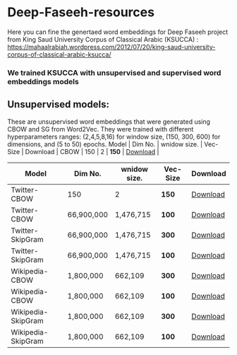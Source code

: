 # Deep-Faseeh-resources

Here you can fine the genertaed word embeddings for Deep Faseeh project from King Saud University Corpus of Classical Arabic (KSUCCA) :
https://mahaalrabiah.wordpress.com/2012/07/20/king-saud-university-corpus-of-classical-arabic-ksucca/

### We trained KSUCCA with unsupervised and supervised word embeddings models

## Unsupervised models:

These are unsupervised word embeddings that were generated using CBOW and SG from Word2Vec. They were trained with different hyperparameters ranges: (2,4,5,8,16) for window size, (150, 300, 600) for dimensions, and (5 to 50) epochs. 
Model        	  | Dim No.             | wnidow size.    | Vec-Size		| Download      |
CBOW          | 150           | 2 | **150**	        | [Download](https://www.dropbox.com/s/a4qtazrlub6ue1n/KSU_150_2.rar?dl=0) |



Model        	  | Dim No.              | wnidow size.        | Vec-Size		| Download      |
-----        	  | --------             | ----------          | ---------	    | --------- 	|
Twitter-CBOW          | 150           | 2 | **150**	        | [Download](https://bakrianoo.sfo2.digitaloceanspaces.com/aravec/full_grams_cbow_300_twitter.zip) |
Twitter-CBOW          | 66,900,000           | 1,476,715 | **100**	        | [Download](https://bakrianoo.sfo2.digitaloceanspaces.com/aravec/full_grams_cbow_100_twitter.zip) |
Twitter-SkipGram          | 66,900,000           | 1,476,715 | **300**	        | [Download](https://bakrianoo.sfo2.digitaloceanspaces.com/aravec/full_grams_sg_300_twitter.zip) |
Twitter-SkipGram          | 66,900,000           | 1,476,715 | **100**	        | [Download](https://bakrianoo.sfo2.digitaloceanspaces.com/aravec/full_grams_sg_100_twitter.zip) |
Wikipedia-CBOW          | 1,800,000           | 662,109 | **300**	        | [Download](https://bakrianoo.sfo2.digitaloceanspaces.com/aravec/full_grams_cbow_300_wiki.zip) |
Wikipedia-CBOW          | 1,800,000           | 662,109 | **100**	        | [Download](https://bakrianoo.sfo2.digitaloceanspaces.com/aravec/full_grams_cbow_100_wiki.zip) |
Wikipedia-SkipGram          | 1,800,000           | 662,109 | **300**	        | [Download](https://bakrianoo.sfo2.digitaloceanspaces.com/aravec/full_grams_sg_300_wiki.zip) |
Wikipedia-SkipGram          | 1,800,000           | 662,109 | **100**	        | [Download](https://bakrianoo.sfo2.digitaloceanspaces.com/aravec/full_grams_sg_100_wiki.zip) |
